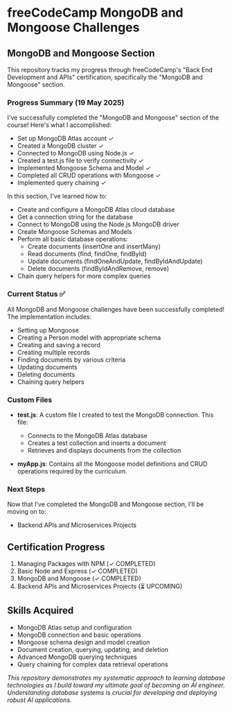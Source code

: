 # freeCodeCamp MongoDB and Mongoose Challenges

## MongoDB and Mongoose Section

This repository tracks my progress through freeCodeCamp's "Back End Development and APIs" certification, specifically the "MongoDB and Mongoose" section.

### Progress Summary (19 May 2025)

I've successfully completed the "MongoDB and Mongoose" section of the course! Here's what I accomplished:

* Set up MongoDB Atlas account ✓
* Created a MongoDB cluster ✓
* Connected to MongoDB using Node.js ✓
* Created a test.js file to verify connectivity ✓
* Implemented Mongoose Schema and Model ✓
* Completed all CRUD operations with Mongoose ✓
* Implemented query chaining ✓

In this section, I've learned how to:
- Create and configure a MongoDB Atlas cloud database
- Get a connection string for the database
- Connect to MongoDB using the Node.js MongoDB driver
- Create Mongoose Schemas and Models
- Perform all basic database operations:
  - Create documents (insertOne and insertMany)
  - Read documents (find, findOne, findById)
  - Update documents (findOneAndUpdate, findByIdAndUpdate)
  - Delete documents (findByIdAndRemove, remove)
- Chain query helpers for more complex queries

### Current Status ✅

All MongoDB and Mongoose challenges have been successfully completed! The implementation includes:
- Setting up Mongoose
- Creating a Person model with appropriate schema
- Creating and saving a record
- Creating multiple records
- Finding documents by various criteria
- Updating documents
- Deleting documents
- Chaining query helpers

### Custom Files

* **test.js**: A custom file I created to test the MongoDB connection. This file:
  - Connects to the MongoDB Atlas database
  - Creates a test collection and inserts a document
  - Retrieves and displays documents from the collection

* **myApp.js**: Contains all the Mongoose model definitions and CRUD operations required by the curriculum.

### Next Steps

Now that I've completed the MongoDB and Mongoose section, I'll be moving on to:
* Backend APIs and Microservices Projects

## Certification Progress

1. Managing Packages with NPM (✓ COMPLETED)
2. Basic Node and Express (✓ COMPLETED)
3. MongoDB and Mongoose (✓ COMPLETED)
4. Backend APIs and Microservices Projects (⏳ UPCOMING)

## Skills Acquired

* MongoDB Atlas setup and configuration
* MongoDB connection and basic operations
* Mongoose schema design and model creation
* Document creation, querying, updating, and deletion
* Advanced MongoDB querying techniques
* Query chaining for complex data retrieval operations

*This repository demonstrates my systematic approach to learning database technologies as I build toward my ultimate goal of becoming an AI engineer. Understanding database systems is crucial for developing and deploying robust AI applications.*
